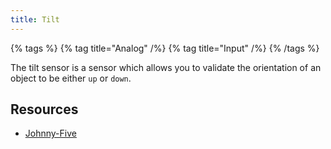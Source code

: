 ```yaml
---
title: Tilt
---
```


{% tags %}
{% tag title="Analog" /%}
{% tag title="Input" /%}
{% /tags %}

The tilt sensor is a sensor which allows you to validate the orientation of an object to be either `up` or `down`.


## Resources

- [Johnny-Five](https://johnny-five.io/api/sensor/)
